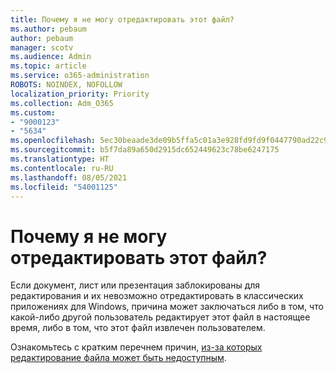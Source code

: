 ```yaml
---
title: Почему я не могу отредактировать этот файл?
ms.author: pebaum
author: pebaum
manager: scotv
ms.audience: Admin
ms.topic: article
ms.service: o365-administration
ROBOTS: NOINDEX, NOFOLLOW
localization_priority: Priority
ms.collection: Adm_O365
ms.custom:
- "9000123"
- "5634"
ms.openlocfilehash: 5ec30beaade3de09b5ffa5c01a3e928fd9fd9f0447790ad22c98848271f11235
ms.sourcegitcommit: b5f7da89a650d2915dc652449623c78be6247175
ms.translationtype: HT
ms.contentlocale: ru-RU
ms.lasthandoff: 08/05/2021
ms.locfileid: "54001125"
---
```

# <a name="why-cant-i-edit-this-file"></a>Почему я не могу отредактировать этот файл?

Если документ, лист или презентация заблокированы для редактирования и их невозможно отредактировать в классических приложениях для Windows, причина может заключаться либо в том, что какой-либо другой пользователь редактирует этот файл в настоящее время, либо в том, что этот файл извлечен пользователем.

Ознакомьтесь с кратким перечнем причин, [из-за которых редактирование файла может быть недоступным](https://support.office.com/article/why-can-t-i-edit-this-file-97315f48-aa5e-49d3-a4ae-a14b73daf87b).
